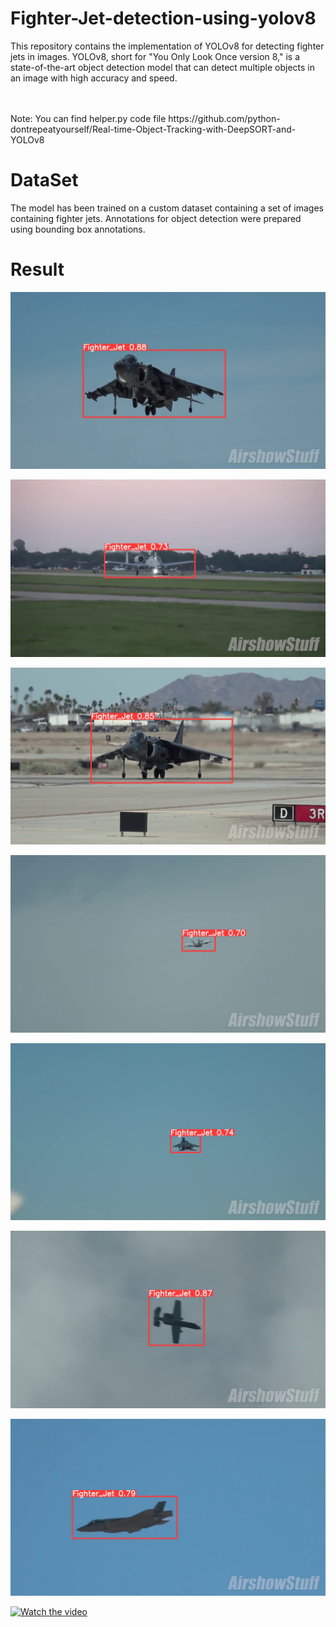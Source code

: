 # Fighter-Jet-detection-using-yolov8

This repository contains the implementation of YOLOv8 for detecting fighter jets in images. YOLOv8, short for "You Only Look Once version 8," is a state-of-the-art object detection model that can detect multiple objects in an image with high accuracy and speed.

<br>
<br>
Note: You can find helper.py code file https://github.com/python-dontrepeatyourself/Real-time-Object-Tracking-with-DeepSORT-and-YOLOv8

# DataSet
The model has been trained on a custom dataset containing a set of images containing fighter jets. Annotations for object detection were prepared using bounding box annotations.

# Result
![App Screenshot](https://github.com/MorningStarTM/fighter-jet-detection-using-yolov8/blob/main/Predictions/02530f4f-frame_6770.jpg?raw=true)

![App Screenshot](https://github.com/MorningStarTM/fighter-jet-detection-using-yolov8/blob/main/Predictions/03566e7e-frame_1920.jpg?raw=true)

![App Screenshot](https://github.com/MorningStarTM/fighter-jet-detection-using-yolov8/blob/main/Predictions/06282ba1-frame_6410.jpg?raw=true)

![App Screenshot](https://github.com/MorningStarTM/fighter-jet-detection-using-yolov8/blob/main/Predictions/0c3220dc-frame_8410.jpg?raw=true)

![App Screenshot](https://github.com/MorningStarTM/fighter-jet-detection-using-yolov8/blob/main/Predictions/0d0ce29c-frame_6020.jpg?raw=true)

![App Screenshot](https://github.com/MorningStarTM/fighter-jet-detection-using-yolov8/blob/main/Predictions/132b3fb1-frame_4360.jpg?raw=true)

![App Screenshot](https://github.com/MorningStarTM/fighter-jet-detection-using-yolov8/blob/main/Predictions/204b85fe-frame_9790.jpg?raw=true)


[![Watch the video](https://i.stack.imgur.com/Vp2cE.png)](https://github.com/MorningStarTM/fighter-jet-detection-using-yolov8/blob/main/results/output.mp4)
